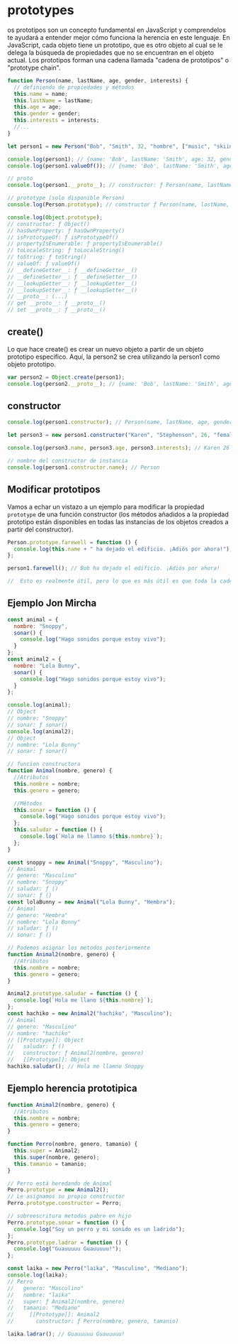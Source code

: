 # prototypes

os prototipos son un concepto fundamental en JavaScript y comprendelos te ayudará a entender mejor cómo funciona la herencia en este lenguaje. En JavaScript, cada objeto tiene un prototipo, que es otro objeto al cual se le delega la búsqueda de propiedades que no se encuentran en el objeto actual. Los prototipos forman una cadena llamada "cadena de prototipos" o "prototype chain".

```javascript
function Person(name, lastName, age, gender, interests) {
  // definiendo de propiedades y métodos
  this.name = name;
  this.lastName = lastName;
  this.age = age;
  this.gender = gender;
  this.interests = interests;
  //...
}

let person1 = new Person("Bob", "Smith", 32, "hombre", ["music", "skiing"]);

console.log(person1); // {name: 'Bob', lastName: 'Smith', age: 32, gender: 'hombre', interests: Array(2)}
console.log(person1.valueOf()); // {name: 'Bob', lastName: 'Smith', age: 32, gender: 'hombre', interests: Array(2)}

// proto
console.log(person1.__proto__); // constructor: ƒ Person(name, lastName, age, gender, interests)

// prototype (solo disponible Person)
console.log(Person.prototype); // constructor ƒ Person(name, lastName, age, gender, interests)

console.log(Object.prototype);
// constructor: ƒ Object()
// hasOwnProperty: ƒ hasOwnProperty()
// isPrototypeOf: ƒ isPrototypeOf()
// propertyIsEnumerable: ƒ propertyIsEnumerable()
// toLocaleString: ƒ toLocaleString()
// toString: ƒ toString()
// valueOf: ƒ valueOf()
// __defineGetter__: ƒ __defineGetter__()
// __defineSetter__: ƒ __defineSetter__()
// __lookupGetter__: ƒ __lookupGetter__()
// __lookupSetter__: ƒ __lookupSetter__()
// __proto__: (...)
// get __proto__: ƒ __proto__()
// set __proto__: ƒ __proto__()
```

## create()

Lo que hace create() es crear un nuevo objeto a partir de un objeto prototipo específico. Aquí, la person2 se crea utilizando la person1 como objeto prototipo.

```javascript
var person2 = Object.create(person1);
console.log(person2.__proto__); // {name: 'Bob', lastName: 'Smith', age: 32, gender: 'hombre', interests: Array(2)}
```

## constructor

```javascript
console.log(person1.constructor); // Person(name, lastName, age, gender, interests) {...}

let person3 = new person1.constructor("Karen", "Stephenson", 26, "female", ["playing drums", "mountain climbing"]);

console.log(person3.name, person3.age, person3.interests); // Karen 26 (2) ['playing drums', 'mountain climbing']

// nombre del constructor de instancia
console.log(person1.constructor.name); // Person
```

## Modificar prototipos

Vamos a echar un vistazo a un ejemplo para modificar la propiedad `prototype` de una función constructor (los métodos añadidos a la propiedad prototipo están disponibles en todas las instancias de los objetos creados a partir del constructor).

```javascript
Person.prototype.farewell = function () {
  console.log(this.name + " ha dejado el edificio. ¡Adiós por ahora!");
};

person1.farewell(); // Bob ha dejado el edificio. ¡Adiós por ahora!

//  Esto es realmente útil, pero lo que es más útil es que toda la cadena de herencia se ha actualizado dinámicamente; automáticamente hace que este nuevo método esté disponible en todas las instancias del objeto creadas desde el constructor
```

## Ejemplo Jon Mircha

```javascript
const animal = {
  nombre: "Snoppy",
  sonar() {
    console.log("Hago sonidos porque estoy vivo");
  }
};
const animal2 = {
  nombre: "Lola Bunny",
  sonar() {
    console.log("Hago sonidos porque estoy vivo");
  }
};

console.log(animal);
// Object
// nombre: "Snoppy"
// sonar: ƒ sonar()
console.log(animal2);
// Object
// nombre: "Lola Bunny"
// sonar: ƒ sonar()

// funcion constructora
function Animal(nombre, genero) {
  //Atributos
  this.nombre = nombre;
  this.genero = genero;

  //Métodos
  this.sonar = function () {
    console.log("Hago sonidos porque estoy vivo");
  };
  this.saludar = function () {
    console.log(`Hola me llamno ${this.nombre}`);
  };
}

const snoppy = new Animal("Snoppy", "Masculino");
// Animal
// genero: "Masculino"
// nombre: "Snoppy"
// saludar: ƒ ()
// sonar: ƒ ()
const lolaBunny = new Animal("Lola Bunny", "Hembra");
// Animal
// genero: "Hembra"
// nombre: "Lola Bunny"
// saludar: ƒ ()
// sonar: ƒ ()

// Podemos asignar los metodos posteriormente
function Animal2(nombre, genero) {
  //Atributos
  this.nombre = nombre;
  this.genero = genero;
}

Animal2.prototype.saludar = function () {
  console.log(`Hola me llano ${this.nombre}`);
};
const hachiko = new Animal2("hachiko", "Masculino");
// Animal
// genero: "Masculino"
// nombre: "hachiko"
// [[Prototype]]: Object
//   saludar: ƒ ()
//   constructor: ƒ Animal2(nombre, genero)
//   [[Prototype]]: Object
hachiko.saludar(); // Hola me llamno Snoppy
```

## Ejemplo herencia prototipica

```javascript
function Animal2(nombre, genero) {
  //Atributos
  this.nombre = nombre;
  this.genero = genero;
}

function Perro(nombre, genero, tamanio) {
  this.super = Animal2;
  this.super(nombre, genero);
  this.tamanio = tamanio;
}

// Perro está heredando de Animal
Perro.prototype = new Animal2();
// Le asignamos su propio constructor
Perro.prototype.constructor = Perro;

// sobreescritura metodos pabre en hijo
Perro.prototype.sonar = function () {
  console.log("Soy un perro y mi sonido es un ladrido");
};
Perro.prototype.ladrar = function () {
  console.log("Guauuuuu Guauuuuu!");
};

const laika = new Perro("laika", "Masculino", "Mediano");
console.log(laika);
// Perro
//   genero: "Masculino"
//   nombre: "laika"
//   super: ƒ Animal2(nombre, genero)
//   tamanio: "Mediano"
//     [[Prototype]]: Animal2
//       constructor: ƒ Perro(nombre, genero, tamanio)

laika.ladrar(); // Guauuuuu Guauuuuu!
```
